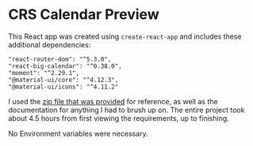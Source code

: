 # CRS Calendar Preview

This React app was created using `create-react-app` and includes these additional dependencies:

```
"react-router-dom": "^5.3.0",
"react-big-calendar": "^0.38.0",
"moment": "^2.29.1",
"@material-ui/core": "^4.12.3",
"@material-ui/icons": "^4.11.2"
```

I used the [zip file that was provided](https://crs-consulting.com/temp/dashboard_theme.zip) for reference, as well as the documentation for anything I had to brush up on. The entire project took about 4.5 hours from first viewing the requirements, up to finishing.

No Environment variables were necessary.
